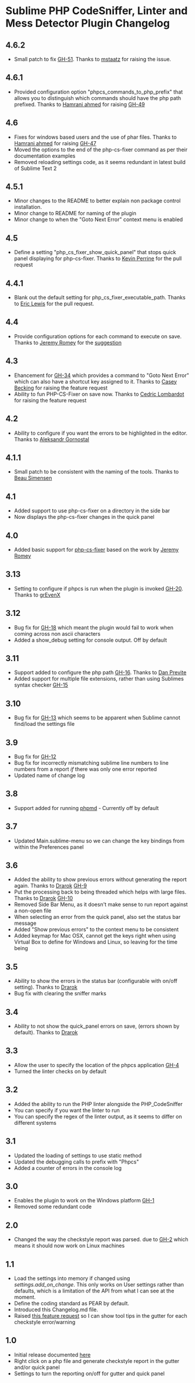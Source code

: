 Sublime PHP CodeSniffer, Linter and Mess Detector Plugin Changelog
==================================================================

4.6.2
-----
* Small patch to fix [GH-51](https://github.com/benmatselby/sublime-phpcs/issues/51). Thanks to [mstaatz](https://github.com/mstaatz) for raising the issue.

4.6.1
-----
* Provided configuration option "phpcs_commands_to_php_prefix" that allows you to distinguish which commands should have the php path prefixed. Thanks to [Hamrani ahmed](https://github.com/ahamrani) for raising [GH-49](https://github.com/benmatselby/sublime-phpcs/issues/49)

4.6
---
* Fixes for windows based users and the use of phar files. Thanks to [Hamrani ahmed](https://github.com/ahamrani) for raising [GH-47](https://github.com/benmatselby/sublime-phpcs/issues/47)
* Moved the options to the end of the php-cs-fixer command as per their documentation examples
* Removed reloading settings code, as it seems redundant in latest build of Sublime Text 2

4.5.1
-----
* Minor changes to the README to better explain non package control installation.
* Minor change to README for naming of the plugin
* Minor change to when the "Goto Next Error" context menu is enabled

4.5
---
* Define a setting "php_cs_fixer_show_quick_panel" that stops quick panel displaying for php-cs-fixer. Thanks to [Kevin Perrine](https://github.com/kevinsperrine/) for the pull request

4.4.1
-----
* Blank out the default setting for php_cs_fixer_executable_path. Thanks to [Eric Lewis](https://github.com/ericandrewlewis/) for the pull request.

4.4
---
* Provide configuration options for each command to execute on save. Thanks to [Jeremy Romey](https://github.com/jeremyFreeAgent) for the [suggestion](https://github.com/benmatselby/sublime-phpcs/issues/36)

4.3
---
* Ehancement for [GH-34](https://github.com/benmatselby/sublime-phpcs/issues/34) which provides a command to "Goto Next Error" which can also have a shortcut key assigned to it. Thanks to [Casey Becking](https://github.com/caseybecking) for raising the feature request
* Ability to fun PHP-CS-Fixer on save now. Thanks to [Cedric Lombardot](https://github.com/cedriclombardot) for raising the feature request

4.2
---
* Ability to configure if you want the errors to be highlighted in the editor. Thanks to [Aleksandr Gornostal](https://github.com/gornostal)

4.1.1
-----
* Small patch to be consistent with the naming of the tools. Thanks to [Beau Simensen](https://github.com/simensen)

4.1
---
* Added support to use php-cs-fixer on a directory in the side bar
* Now displays the php-cs-fixer changes in the quick panel

4.0
---
* Added basic support for [php-cs-fixer](https://github.com/fabpot/PHP-CS-Fixer) based on the work by [Jeremy Romey](https://github.com/jeremyFreeAgent/sublime-php-cs-fixer/)

3.13
----
* Setting to configure if phpcs is run when the plugin is invoked [GH-20](https://github.com/benmatselby/sublime-phpcs/issues/20). Thanks to [grEvenX](https://github.com/grEvenX)

3.12
----
* Bug fix for [GH-18](https://github.com/benmatselby/sublime-phpcs/issues/18) which meant the plugin would fail to work when coming across non ascii characters
* Added a show_debug setting for console output. Off by default

3.11
----
* Support added to configure the php path [GH-16](https://github.com/benmatselby/sublime-phpcs/issues/16). Thanks to [Dan Previte](https://github.com/dprevite)
* Added support for multiple file extensions, rather than using Sublimes syntax checker [GH-15](https://github.com/benmatselby/sublime-phpcs/issues/15)

3.10
----
* Bug fix for [GH-13](https://github.com/benmatselby/sublime-phpcs/issues/13) which seems to be apparent when Sublime cannot find/load the settings file

3.9
---
* Bug fix for [GH-12](https://github.com/benmatselby/sublime-phpcs/issues/12)
* Bug fix for incorrectly mismatching sublime line numbers to line numbers from a report *if* there was only one error reported
* Updated name of change log

3.8
---
* Support added for running [phpmd](http://phpmd.org/) - Currently off by default

3.7
---
* Updated Main.sublime-menu so we can change the key bindings from within the Preferences panel

3.6
---
* Added the ability to show previous errors without generating the report again. Thanks to [Drarok](https://github.com/Drarok) [GH-9](https://github.com/benmatselby/sublime-phpcs/pull/9)
* Put the processing back to being threaded which helps with large files. Thanks to [Drarok](https://github.com/Drarok) [GH-10](https://github.com/benmatselby/sublime-phpcs/pull/10)
* Removed Side Bar Menu, as it doesn't make sense to run report against a non-open file
* When selecting an error from the quick panel, also set the status bar message
* Added "Show previous errors" to the context menu to be consistent
* Added keymap for Mac OSX, cannot get the keys right when using Virtual Box to define for Windows and Linux, so leaving for the time being

3.5
---
* Ability to show the errors in the status bar (configurable with on/off setting). Thanks to [Drarok](https://github.com/Drarok)
* Bug fix with clearing the sniffer marks

3.4
---
* Ability to not show the quick_panel errors on save, (errors shown by default). Thanks to [Drarok](https://github.com/Drarok)

3.3
---
* Allow the user to specify the location of the phpcs application [GH-4](https://github.com/benmatselby/sublime-phpcs/issues/4)
* Turned the linter checks on by default

3.2
---
* Added the ability to run the PHP linter alongside the PHP_CodeSniffer
* You can specify if you want the linter to run
* You can specify the regex of the linter output, as it seems to differ on different systems

3.1
---
* Updated the loading of settings to use static method
* Updated the debugging calls to prefix with "Phpcs"
* Added a counter of errors in the console log

3.0
---
* Enables the plugin to work on the Windows platform [GH-1](https://github.com/benmatselby/sublime-phpcs/issues/1)
* Removed some redundant code

2.0
---
* Changed the way the checkstyle report was parsed. due to [GH-2](https://github.com/benmatselby/sublime-phpcs/issues/2) which means it should now work on Linux machines

1.1
---
* Load the settings into memory if changed using _settings.add_on_change_. This only works on User settings rather than defaults, which is a limitation of the API from what I can see at the moment.
* Define the coding standard as PEAR by default.
* Introduced this Changelog.md file.
* Raised [this feature request](http://sublimetext.userecho.com/topic/96221-gutter-hint-bubles-when-hovered-over/) so I can show tool tips in the gutter for each checkstyle error/warning

1.0
---
* Initial release documented [here](http://soulbroken.co.uk/code/sublimephpcs)
* Right click on a php file and generate checkstyle report in the gutter and/or quick panel
* Settings to turn the reporting on/off for gutter and quick panel
